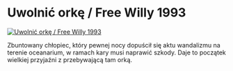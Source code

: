 Uwolnić orkę / Free Willy 1993 
=============
[![Uwolnić orkę / Free Willy 1993 ](http://vidos.pl/images/player.gif)](http://vidos.pl/uwolnic-orke-free-willy-1993)

 Zbuntowany chłopiec, który pewnej nocy dopuścił się aktu wandalizmu na terenie oceanarium, w ramach kary musi naprawić szkody. Daje to początek wielkiej przyjaźni z przebywającą tam orką.
